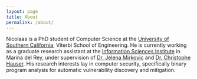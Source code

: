 ```yaml
---
layout: page
title: About
permalink: /about/
---
```


Nicolaas is a PhD student of Computer Science at the [University of Southern California](https://www.usc.edu/), Viterbi School of Engineering.
He is currently working as a graduate research assistant at the [Information Sciences Institute](https://www.isi.edu/) in Marina del Rey, under supervision of [Dr. Jelena Mirkovic](https://www.isi.edu/~mirkovic/) and [Dr. Christophe Hauser](https://faculty-directory.dartmouth.edu/christophe-hauser).
His research interests lay in computer security, specifically binary program analysis for automatic vulnerability discovery and mitigation.
